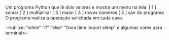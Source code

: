 Um programa Python que lê dois valores e mostra um menu na tela:
[ 1 ] somar
[ 2 ] multiplicar
[ 3 ] maior
[ 4 ] novos números
[ 5 ] sair do programa
O programa realiza a operação solicitada em cada caso.

-->utilizei "while" "if" "else" "from time import sleep" e algumas cores para terminal<--